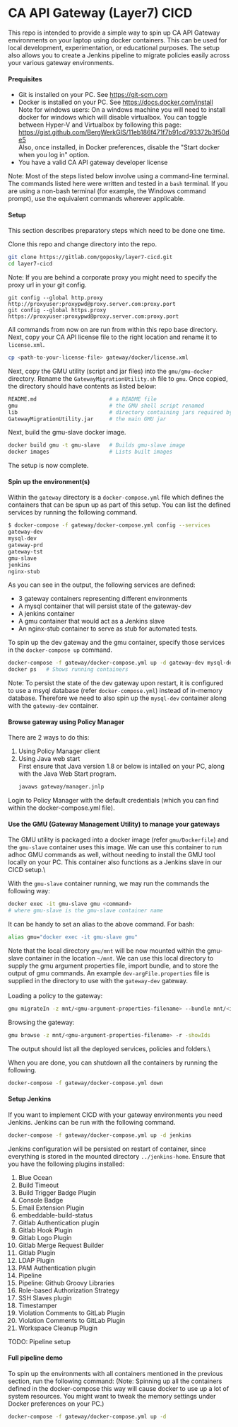 # CA API Gateway (Layer7) CICD

This repo is intended to provide a simple way to spin up CA API Gateway environments on your laptop using docker containers. This can be used for local development, experimentation, or educational purposes. The setup also allows you to create a Jenkins pipeline to migrate policies easily across your various gateway environments.

#### Prequisites
- Git is installed on your PC. See https://git-scm.com
- Docker is installed on your PC. See https://docs.docker.com/install \
Note for windows users: On a windows machine you will need to install docker for windows which will disable virtualbox. You can toggle between Hyper-V and Virtualbox by following this page: https://gist.github.com/BergWerkGIS/11eb186f471f7b91cd793372b3f50de5 \
Also, once installed, in Docker preferences, disable the "Start docker when you log in" option.
- You have a valid CA API gateway developer license

Note: Most of the steps listed below involve using a command-line terminal. The commands listed here were written and tested in a `bash` terminal. If you are using a non-bash terminal (for example, the Windows command prompt), use the equivalent commands wherever applicable.

#### Setup
This section describes preparatory steps which need to be done one time.

Clone this repo and change directory into the repo. 
```bash
git clone https://gitlab.com/goposky/layer7-cicd.git
cd layer7-cicd
```
Note: If you are behind a corporate proxy you might need to specify the proxy url in your git config.
```
git config --global http.proxy http://proxyuser:proxypwd@proxy.server.com:proxy.port
git config --global https.proxy https://proxyuser:proxypwd@proxy.server.com:proxy.port
```

All commands from now on are run from within this repo base directory.\
Next, copy your CA API license file to the right location and rename it to `license.xml`.
```bash
cp <path-to-your-license-file> gateway/docker/license.xml
```
Next, copy the GMU utility (script and jar files) into the `gmu/gmu-docker` directory. Rename the `GatewayMigrationUtility.sh` file to `gmu`. Once copied, the directory should have contents as listed below:
```bash
README.md                       # a README file
gmu                             # the GMU shell script renamed
lib                             # directory containing jars required by GMU
GatewayMigrationUtility.jar     # the main GMU jar
```

Next, build the gmu-slave docker image.
```bash
docker build gmu -t gmu-slave   # Builds gmu-slave image
docker images                   # Lists built images
```
The setup is now complete.
#### Spin up the environment(s)
Within the `gateway` directory is a `docker-compose.yml` file which defines the containers that can be spun up as part of this setup. You can list the defined services by running the following command.
```bash
$ docker-compose -f gateway/docker-compose.yml config --services
gateway-dev
mysql-dev
gateway-prd
gateway-tst
gmu-slave
jenkins
nginx-stub
```
As you can see in the output, the following services are defined:
- 3 gateway containers representing different environments
- A mysql container that will persist state of the gateway-dev
- A jenkins container
- A gmu container that would act as a Jenkins slave
- An nginx-stub container to serve as stub for automated tests.

To spin up the dev gateway and the gmu container, specify those services in the `docker-compose up` command.
```bash
docker-compose -f gateway/docker-compose.yml up -d gateway-dev mysql-dev gmu-slave  # Spins up the specified containers
docker ps   # Shows running containers
```
Note: To persist the state of the dev gateway upon restart, it is configured to use a msyql database (refer `docker-compose.yml`) instead of in-memory database. Therefore we need to also spin up the `mysql-dev` container along with the `gateway-dev` container.
#### Browse gateway using Policy Manager
There are 2 ways to do this:
1. Using Policy Manager client
2. Using Java web start\
   First ensure that Java version 1.8 or below is intalled on your PC, along with the Java Web Start program.
   ```bash
   javaws gateway/manager.jnlp
   ```
Login to Policy Manager with the default credentials (which you can find within the docker-compose.yml file).

#### Use the GMU (Gateway Management Utility) to manage your gateways
The GMU utility is packaged into a docker image (refer `gmu/Dockerfile`) and the `gmu-slave` container uses this image. We can use this container to run adhoc GMU commands as well, without needing to install the GMU tool locally on your PC. This container also functions as a Jenkins slave in our CICD setup.\

With the `gmu-slave` container running, we may run the commands the following way:
```bash
docker exec -it gmu-slave gmu <command>
# where gmu-slave is the gmu-slave container name
```
It can be handy to set an alias to the above command. For bash:
```bash
alias gmu="docker exec -it gmu-slave gmu"
```
Note that the local directory `gmu/mnt` will be now mounted within the gmu-slave container in the location `~/mnt`. We can use this local directory to supply the gmu argument properties file, import bundle, and to store the output of gmu commands. An example `dev-argFile.properties` file is supplied in the directory to use with the `gateway-dev` gateway.\
\
Loading a policy to the gateway:
```bash
gmu migrateIn -z mnt/<gmu-argument-properties-filename> --bundle mnt/<import-bundle-xml-filename> --results mnt/<results-xml-filename> --destFolder /ziggo
```
Browsing the gateway:
```bash
gmu browse -z mnt/<gmu-argument-properties-filename> -r -showIds
```
The output should list all the deployed services, policies and folders.\

When you are done, you can shutdown all the containers by running the following.
```bash
docker-compose -f gateway/docker-compose.yml down
```

#### Setup Jenkins
If you want to implement CICD with your gateway environments you need Jenkins. Jenkins can be run with the following command. 
```bash
docker-compose -f gateway/docker-compose.yml up -d jenkins
```
Jenkins configuration will be persisted on restart of container, since everything is stored in the mounted directory `../jenkins-home`. Ensure that you have the following plugins installed:
1. Blue Ocean 
2. Build Timeout 
3. Build Trigger Badge Plugin 
4. Console Badge 
5. Email Extension Plugin 
6. embeddable-build-status 
7. Gitlab Authentication plugin 
8. Gitlab Hook Plugin 
9. Gitlab Logo Plugin 
10. Gitlab Merge Request Builder 
11. Gitlab Plugin 
12. LDAP Plugin 
13. PAM Authentication plugin 
14. Pipeline 
15. Pipeline: Github Groovy Libraries 
16. Role-based Authorization Strategy 
17. SSH Slaves plugin 
18. Timestamper 
19. Violation Comments to GitLab Plugin 
20. Violation Comments to GitLab Plugin 
21. Workspace Cleanup Plugin

TODO: Pipeline setup

#### Full pipeline demo
To spin up the environments with all containers mentioned in the previous section, run the following command:
(Note: Spinning up all the containers defined in the docker-compose this way will cause docker to use up a lot of system resources. You might want to tweak the memory settings under Docker preferences on your PC.)
```bash
docker-compose -f gateway/docker-compose.yml up -d
```
